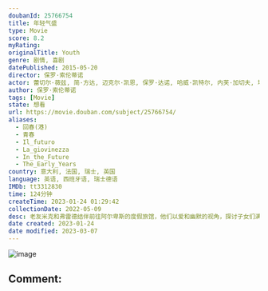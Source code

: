 ```yaml
---
doubanId: 25766754
title: 年轻气盛
type: Movie
score: 8.2
myRating: 
originalTitle: Youth
genre: 剧情, 喜剧
datePublished: 2015-05-20
director: 保罗·索伦蒂诺
actor: 蕾切尔·薇兹, 简·方达, 迈克尔·凯恩, 保罗·达诺, 哈威·凯特尔, 内芙·加切夫, 埃德·斯托帕德, 马达丽娜·珍娜, 马克·科兹莱克, 亚历克斯·麦奎因, 艾米莉亚·琼斯, 波佩·科比, 汤姆·里皮斯基, 克洛伊·皮里, 帕洛玛·费丝, 洛雷达纳·卡纳塔, 露娜·米乔维克, 安娜贝尔·库帖, 尤吉尼亚·克鲁索, 卡罗莱娜·卡尔松, 劳拉·德·马奇, 比阿特丽斯·克纽, 利奥·阿丁·博钦
author: 保罗·索伦蒂诺
tags: [Movie]
state: 想看
url: https://movie.douban.com/subject/25766754/
aliases:
  - 回春(港)
  - 青春
  - Il_futuro
  - La_giovinezza
  - In_the_Future
  - The_Early_Years
country: 意大利, 法国, 瑞士, 英国
language: 英语, 西班牙语, 瑞士德语
IMDb: tt3312830
time: 124分钟
createTime: 2023-01-24 01:29:42
collectionDate: 2022-05-09
desc: 老友米克和弗雷德结伴前往阿尔卑斯的度假旅馆，他们以爱和幽默的视角，探讨子女们满是麻烦的生活。米克是导演，正在积极创作自己看来最重要的一部电影，而早就没有了事业追求的指挥家、作曲家弗雷德却收到女王伊丽莎...
date created: 2023-01-24
date modified: 2023-03-07
---
```


![image](p2561567154.jpg)

Comment:
---
